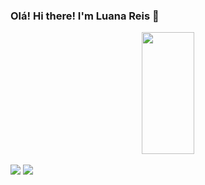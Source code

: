 ### Olá! Hi there! I'm Luana Reis 👋

<div align="center">
  <img width="41%" height="195px" src="https://github-readme-stats.vercel.app/api/top-langs/?username=reisluana&layout=compact&hide_border=true&title_color=8A2be2&text_color=8A2be2&bg_color=0d1117" />
</div>
 <br>
 
<div>
  <a href = "mailto:reisluanag@gmail.com"><img src="https://img.shields.io/badge/-Gmail-%23333?style=for-the-badge&logo=gmail&logoColor=white" target="_blank"></a>
  <a href="https://www.linkedin.com/in/reisluanag/" target="_blank"><img src="https://img.shields.io/badge/-LinkedIn-%230077B5?style=for-the-badge&logo=linkedin&logoColor=white" target="_blank"></a> 
 
</div>
